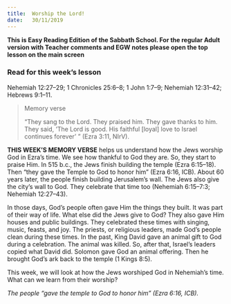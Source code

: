 ```yaml
---
title:  Worship the Lord!
date:   30/11/2019
---
```


**This is Easy Reading Edition of the Sabbath School. For the regular Adult version with Teacher comments and EGW notes please open the top lesson on the main screen** 

### Read for this week’s lesson
Nehemiah 12:27–29; 1 Chronicles 25:6–8; 1 John 1:7–9; Nehemiah 12:31–42; Hebrews 9:1–11.

> <p>Memory verse</p>
> “They sang to the Lord. They praised him. They gave thanks to him. They said, ‘The Lord is good. His faithful [loyal] love to Israel continues forever’ ” (Ezra 3:11, NIrV).

**THIS WEEK’S MEMORY VERSE** helps us understand how the Jews worship God in Ezra’s time. We see how thankful to God they are. So, they start to praise Him. In 515 b.c., the Jews finish building the temple (Ezra 6:15–18). Then “they gave the Temple to God to honor him” (Ezra 6:16, ICB). About 60 years later, the people finish building Jerusalem’s wall. The Jews also give the city’s wall to God. They celebrate that time too (Nehemiah 6:15–7:3; Nehemiah 12:27–43).

In those days, God’s people often gave Him the things they built. It was part of their way of life. What else did the Jews give to God? They also gave Him houses and public buildings. They celebrated these times with singing, music, feasts, and joy. The priests, or religious leaders, made God’s people clean during these times. In the past, King David gave an animal gift to God during a celebration. The animal was killed. So, after that, Israel’s leaders copied what David did. Solomon gave God an animal offering. Then he brought God’s ark back to the temple (1 Kings 8:5).

This week, we will look at how the Jews worshiped God in Nehemiah’s time. What can we learn from their worship?

_The people “gave the temple to God to honor him” (Ezra 6:16, ICB)._